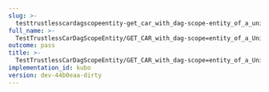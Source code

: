 ```yaml
---
slug: >-
  testtrustlesscardagscopeentity-get_car_with_dag-scope-entity_of_a_unixfs_file_(accept_header)-body
full_name: >-
  TestTrustlessCarDagScopeEntity/GET_CAR_with_dag-scope=entity_of_a_UnixFS_file_(Accept_Header)/Body
outcome: pass
title: >-
  TestTrustlessCarDagScopeEntity/GET_CAR_with_dag-scope=entity_of_a_UnixFS_file_(Accept_Header)/Body
implementation_id: kubo
version: dev-44b0eaa-dirty
---
```



